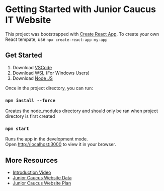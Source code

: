 # Getting Started with Junior Caucus IT Website

This project was bootstrapped with [Create React App](https://github.com/facebook/create-react-app). To create your own React tempate, use `npx create-react-app my-app`

## Get Started
1) Download [VSCode](https://code.visualstudio.com/download)
2) Download [WSL](https://learn.microsoft.com/en-us/windows/wsl/install) (For Windows Users) 
3) Download [Node JS](https://nodejs.org/en/download/package-manager)

Once in the project directory, you can run:
### `npm install --force`
Creates the node_modules directory and should only be ran when project directory is first created

### `npm start`
Runs the app in the development mode.\
Open [http://localhost:3000](http://localhost:3000) to view it in your browser.

## More Resources
- [Introduction Video](https://www.youtube.com/watch?v=Nd8E9ktPdqg)
- [Junior Caucus Website Data](https://docs.google.com/spreadsheets/d/1FfJxTXMbGEMKkS-pJtjZo9fVn4rn2e4fYNr4E7_wBPU/edit?usp=sharing=0)
- [Junior Caucus Website Plan](https://docs.google.com/document/d/1tORSTnPle8jkm1WN_fU_R4kNG6AOrm9BozOXCAJUnBU/edit?usp=sharing)